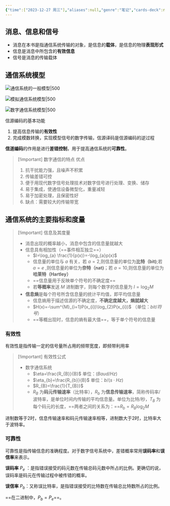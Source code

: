 ```yaml
---
{"time":["2023-12-27 周三"],"aliases":null,"genre":"笔记","cards-deck":null,"tags":["考研/专业课"],"key":null,"dg-publish":true,"permalink":"/3 项目/考研/绪论/","dgPassFrontmatter":true,"noteIcon":"","created":"2023-12-27T19:15:45.580+08:00","updated":"2023-12-27T21:32:48.000+08:00"}
---
```


## 消息、信息和信号


- 消息在本书是指通信系统传输的对象，是信息的**载体**，是信息的物理**表现形式**
- 信息是消息中所包含的**有效信息**
- 信号是消息的传输载体
## 通信系统模型

 ![通信系统的一般模型|500](https://yuluoxianduan-1315229309.cos.ap-shanghai.myqcloud.com/E:/obsidian/202312271936260.png)

![模拟通信系统模型|500](https://yuluoxianduan-1315229309.cos.ap-shanghai.myqcloud.com/E:/obsidian/202312271937011.png)

![数字通信系统模型|500](https://yuluoxianduan-1315229309.cos.ap-shanghai.myqcloud.com/E:/obsidian/202312271938101.png)

信源编码的基本功能
1. 提高信息传输的**有效性**
2. 完成模数转换，实现模型信号的数字传输，信源译码是信源编码的逆过程

**信道编码**的作用是进行**差错控制**，用于提高通信系统的**可靠性**。

> [!important] 数字通信的特点
> 优点
> 	1. 抗干扰能力强，且噪声不积累
> 	2. 传输差错可控
> 	3. 便于用现代数字信号处理技术对数字信号进行处理、变换、储存
> 	4. 易于集成，使通信设备微型化，重量减轻
> 	5. 易于加密处理，且保密性好
> 1. 缺点：需要较大的传输带宽

## 通信系统的主要指标和度量

>[!important] 信息及其度量
>- 消息出现的概率越小，消息中包含的信息量就越大
>- 信息具有相加性（==事件相互独立==）
>	- $I=\log_{a} \frac{1}{p(x)}=-\log_{a}p(x)$
>	- 信息量的单位与 $a$ 有关，若 $a=2$,则信息量的单位为**比特（bit)**;若 $a=e$ ,则信息量的单位为**奈特（nat)**；若 $a=10$,则信息量的单位为**哈莱特（Hartley）**
>	- ==信息量用于反映单个符号的不确定度==
>	- 若**等概率**发送 $M$ 进制数字，则每个数字的信息量为 $I=\log_{2}M$
>- **信息熵**是每个符号所含信息量的统计平均值，即平均信息量
>	- 信息熵用于描述信源的不确定度，**不确定度越大，熵就越大**
>	- $H(x)=-\sum^{M}_{i=1}P(x_{i})\log_{2}P(x_{i})$ （单位：$bit/符号$）
>	- ==等概出现时，信息的熵有最大值==，等于单个符号的信息量

### 有效性

有效性是指传输一定的信号量所占用的频带宽度，即频带利用率
> [!important] 有效性公式
> - 数字通信系统
> 	- $\eta=\frac{R_{B}}{B}$ 单位：$(Baud/Hz)$
> 	- $\eta_{b}=\frac{R_{b}}{B}$ 单位：$b/(s\cdot Hz)$
> 	- $R_{B}=\frac{1}{T_{B}}$
> 	- $R_{B}$ 为**码元传输速率**（比特率），$R_{b}$ 为**信息传输速率**，简称传码率/波特率，是单位时间内传输的平均信息量。单位为比特/秒，$T_{B}$ 为每个码元的长度，==两者之间的关系为：==$R_{b}=R_{B}\log_{2}M$

进制数等于2时，信息传输速率和码元传输速率相等，进制数大于2时，比特率大于波特率。
### 可靠性

可靠性是指传输信息的准确程度。对于数字信号系统中，差错概率常用**误码率**和**误信率**来表示。

**误码率** $P_{e}$ ：是指错误接受的码元数在传输总码元数中所占的比例。更确切的说，误码率是码元在传输过程中被传错的概率。

**误信率** $P_{b}$：又称误比特率，是指错误接受的比特数在传输总比特数所占的比例。

==在二进制中，$P_{b}=P_{e}$==。

